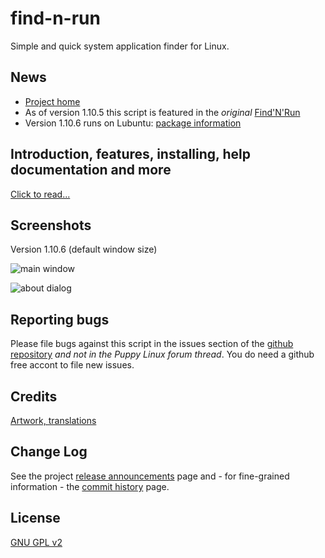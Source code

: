 # find-n-run

Simple and quick system application finder for Linux.

## News

 * [Project home](http://github.com/step-/find-n-run)
 * As of version 1.10.5 this script is featured in the _original_
[Find'N'Run](http://www.murga-linux.com/puppy/viewtopic.php?t=98330)
 * Version 1.10.6 runs on Lubuntu: [package information](usr/share/doc/findnrun/DEBIAN.md)

## Introduction, features, installing, help documentation and more

[Click to read...](usr/share/doc/findnrun/index.md)

## Screenshots

Version 1.10.6 (default window size)

![main window](usr/share/doc/findnrun/images/findnrun-pub-main.png)

![about dialog](usr/share/doc/findnrun/images/findnrun-pub-about.png)

## Reporting bugs

Please file bugs against this script in the issues section of the
[github repository](https://github.com/step-/find-n-run/issues) _and not
in the Puppy Linux forum thread_. You do need a github free accont to
file new issues.

## Credits

[Artwork, translations](usr/share/doc/findnrun/CREDITS.md)

## Change Log

See the project [release announcements](https://github.com/step-/find-n-run/releases) page and - for fine-grained information - the [commit history](https://github.com/step-/find-n-run/commits/master) page.

## License

[GNU GPL v2](LICENSE)

